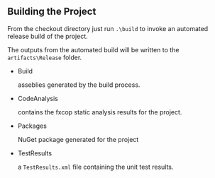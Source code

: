 ## Building the Project

From the checkout directory just run `.\build`  to invoke an automated release build of the project.

The outputs from the automated build will be written to the `artifacts\Release` folder.

*   Build

    asseblies generated by the build process.

*   CodeAnalysis

    contains the fxcop static analysis results for the project.

*   Packages

    NuGet package generated for the project

*   TestResults

    a `TestResults.xml` file containing the unit test results.

